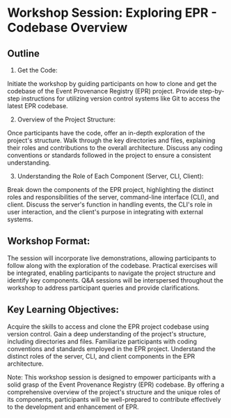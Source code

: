 # Workshop Session: Exploring EPR - Codebase Overview

## Outline

1. Get the Code:

Initiate the workshop by guiding participants on how to clone and get the
codebase of the Event Provenance Registry (EPR) project. Provide step-by-step
instructions for utilizing version control systems like Git to access the latest
EPR codebase.

2. Overview of the Project Structure:

Once participants have the code, offer an in-depth exploration of the project's
structure. Walk through the key directories and files, explaining their roles
and contributions to the overall architecture. Discuss any coding conventions or
standards followed in the project to ensure a consistent understanding.

3. Understanding the Role of Each Component (Server, CLI, Client):

Break down the components of the EPR project, highlighting the distinct roles
and responsibilities of the server, command-line interface (CLI), and client.
Discuss the server's function in handling events, the CLI's role in user
interaction, and the client's purpose in integrating with external systems.

## Workshop Format:

The session will incorporate live demonstrations, allowing participants to
follow along with the exploration of the codebase. Practical exercises will be
integrated, enabling participants to navigate the project structure and identify
key components. Q&A sessions will be interspersed throughout the workshop to
address participant queries and provide clarifications.

## Key Learning Objectives:

Acquire the skills to access and clone the EPR project codebase using version
control. Gain a deep understanding of the project's structure, including
directories and files. Familiarize participants with coding conventions and
standards employed in the EPR project. Understand the distinct roles of the
server, CLI, and client components in the EPR architecture.

Note: This workshop session is designed to empower participants with a solid
grasp of the Event Provenance Registry (EPR) codebase. By offering a
comprehensive overview of the project's structure and the unique roles of its
components, participants will be well-prepared to contribute effectively to the
development and enhancement of EPR.
